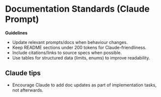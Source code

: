# Documentation Standards (Claude Prompt)

**Guidelines**
- Update relevant prompts/docs when behaviour changes.
- Keep README sections under 200 tokens for Claude-friendliness.
- Include citations/links to source specs when possible.
- Use tables for structured data (limits, enums) to improve readability.

## Claude tips
- Encourage Claude to add doc updates as part of implementation tasks, not afterwards.
